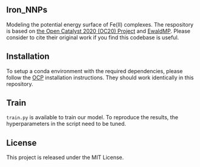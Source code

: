 ## Iron_NNPs
Modeling the potential energy surface of Fe(II) complexes. The respository is based on [the Open Catalyst 2020 (OC20) Project](https://github.com/Open-Catalyst-Project/ocp) and [EwaldMP](https://github.com/arthurkosmala/EwaldMP?tab=readme-ov-file). Please consider to cite their original work if you find this codebase is useful.
## Installation
To setup a conda environment with the required dependencies, please follow the [OCP](https://github.com/Open-Catalyst-Project/ocp/blob/main/INSTALL.md) installation instructions. They should work identically in this repository. 
## Train 
`train.py` is available to train our model. To reproduce the results, the hyperparameters in the script need to be tuned.
## License
This project is released under the MIT License.
